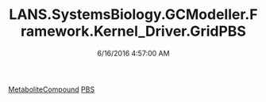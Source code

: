 ﻿---
title: LANS.SystemsBiology.GCModeller.Framework.Kernel_Driver.GridPBS
date: 6/16/2016 4:57:00 AM
---

[MetaboliteCompound](T-LANS.SystemsBiology.GCModeller.Framework.Kernel_Driver.GridPBS.MetaboliteCompound.html)
[PBS](T-LANS.SystemsBiology.GCModeller.Framework.Kernel_Driver.GridPBS.PBS.html)

